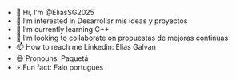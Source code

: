 - 👋 Hi, I’m @EliasSG2025
- 👀 I’m interested in Desarrollar mis ideas y proyectos
- 🌱 I’m currently learning C++
- 💞️ I’m looking to collaborate on propuestas de mejoras continuas
- 📫 How to reach me Linkedin: Elias Galvan
- 😄 Pronouns: Paquetá
- ⚡ Fun fact: Falo portugués

<!---
EliasSG2025/EliasSG2025 is a ✨ special ✨ repository because its `README.md` (this file) appears on your GitHub profile.
You can click the Preview link to take a look at your changes.
--->
